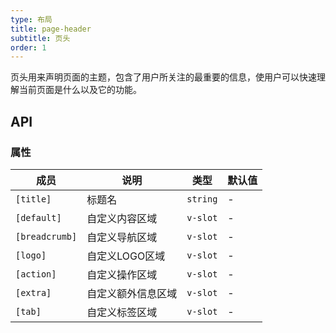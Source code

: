 ```yaml
---
type: 布局
title: page-header
subtitle: 页头
order: 1
---
```


页头用来声明页面的主题，包含了用户所关注的最重要的信息，使用户可以快速理解当前页面是什么以及它的功能。

## API

### 属性

| 成员 | 说明 | 类型 | 默认值 |
|----|----|----|-----|
| `[title]` | 标题名 | `string` | -
| `[default]` | 自定义内容区域 | `v-slot` | - |
| `[breadcrumb]` | 自定义导航区域 | `v-slot` | - |
| `[logo]` | 自定义LOGO区域 | `v-slot` | - |
| `[action]` | 自定义操作区域 | `v-slot` | - |
| `[extra]` | 自定义额外信息区域 | `v-slot` | - |
| `[tab]` | 自定义标签区域 | `v-slot` | - |
